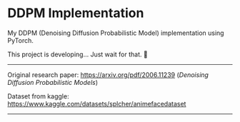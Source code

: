 # DDPM Implementation

My DDPM (Denoising Diffusion Probabilistic Model) implementation using PyTorch.

This project is developing... Just wait for that. 🤫

---

Original research paper: https://arxiv.org/pdf/2006.11239 (_Denoising Diffusion Probabilistic Models_)

Dataset from kaggle: https://www.kaggle.com/datasets/splcher/animefacedataset

---

